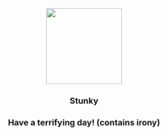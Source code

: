 <p align="center">
    <img src="https://raw.githubusercontent.com/PokeAPI/sprites/master/sprites/pokemon/434.png" width="150" height="150">
</p>
<h3 align="center"> <b>Stunky</b></h3>
<h3 align="center">Have a terrifying day! (contains irony)</h3>
